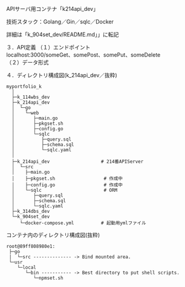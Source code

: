 APIサーバ用コンテナ「k214api_dev」  

技術スタック：Golang／Gin／sqlc／Docker  

詳細は「k_904set_dev/README.md」」に転記  

３．API定義
（１）エンドポイント  
     localhost:3000/someGet、somePost、somePut、someDelete  
（２）データ形式  

４．ディレクトリ構成図(k_214api_dev／抜粋)  
```
myportfolio_k
  │
  ├─k_114wbs_dev 
  ├─k_214api_dev 
  │  └─go
  │    └─web
  │       ├─main.go
  │       ├─pkgset.sh
  │       ├─config.go
  │       └─sqlc
  │          ├─query.sql
  │          ├─schema.sql
  │          └─sqlc.yaml
  │
  ├─k_214api_dev                   # 214番APIServer
  │  └─src
  │    ├─main.go
  │    ├─pkgset.sh                  # 作成中
  │    ├─config.go                  # 作成中
  │    └─sqlc                       # ORM
  │       ├─query.sql
  │       ├─schema.sql
  │       └─sqlc.yaml
  ├─k_314dbs_dev
  └─k_904set_dev
     └─docker-compose.yml          # 起動用ymlファイル
```
コンテナ内のディレクトリ構成図(抜粋)
```
root@89ff808980e1:
 ├─go
 |  └─src -------------- -> Bind mounted area.
 └─usr
    └─local
       └─bin ----------- -> Best directory to put shell scripts.
          └─npmset.sh
```
<!--
```
root@89ff808980e1:
 ├─bin
 ├─dev
 ├─go
 |  ├─bin
 |  |  └─sqlc (:file)
 |  ├─pkg
 |  |  ├─mod
 |  |  └─sumdb
 |  |    └─sum.golang.org
 |  |       └─latest
 |  └─src ------------- -> Bind mounted area.
 ├─lib
 ├─media
 ├─opt
 ├─root
 ├─sbin
 ├─sys
 ├─usr
 |  ├─bin
 |  ├─games
 |  ├─include
 |  ├─lib
 |  ├─libexec
 |  ├─local
 |  |  ├─bin -------------- -> パスが通っているのでシェルを置くのに最適！
 |  |  ├─etc
 |  |  ├─games
 |  |  ├─go
 |  |  ├─include
 |  |  ├─lib
 |  |  ├─man
 |  |  ├─sbin
 |  |  ├─share
 |  |  └─src
 |  ├─games
 |  ├─include
 |  ├─lib
 |  ├─libexec
 |  ├─local
 |  ├─sbin
 |  ├─share
 |  └─src
 ├─boot
 ├─etc
 ├─home
 ├─lib64
 ├─mnt
 ├─proc
 ├─run
 ├─srv
 ├─tmp
 └─var
```
-->